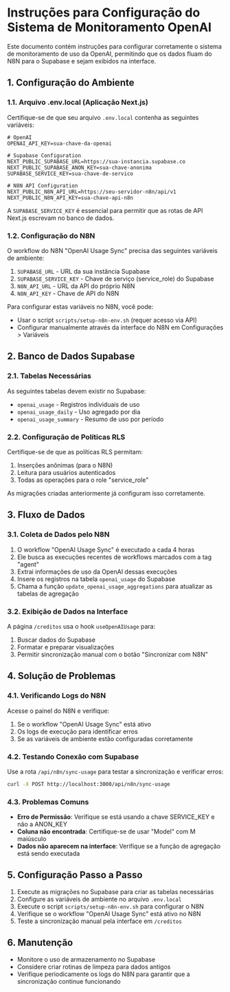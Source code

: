 # Instruções para Configuração do Sistema de Monitoramento OpenAI

Este documento contém instruções para configurar corretamente o sistema de monitoramento de uso da OpenAI, permitindo que os dados fluam do N8N para o Supabase e sejam exibidos na interface.

## 1. Configuração do Ambiente

### 1.1. Arquivo .env.local (Aplicação Next.js)

Certifique-se de que seu arquivo `.env.local` contenha as seguintes variáveis:

```
# OpenAI
OPENAI_API_KEY=sua-chave-da-openai

# Supabase Configuration
NEXT_PUBLIC_SUPABASE_URL=https://sua-instancia.supabase.co
NEXT_PUBLIC_SUPABASE_ANON_KEY=sua-chave-anonima
SUPABASE_SERVICE_KEY=sua-chave-de-servico

# N8N API Configuration
NEXT_PUBLIC_N8N_API_URL=https://seu-servidor-n8n/api/v1
NEXT_PUBLIC_N8N_API_KEY=sua-chave-api-n8n
```

A `SUPABASE_SERVICE_KEY` é essencial para permitir que as rotas de API Next.js escrevam no banco de dados.

### 1.2. Configuração do N8N

O workflow do N8N "OpenAI Usage Sync" precisa das seguintes variáveis de ambiente:

1. `SUPABASE_URL` - URL da sua instância Supabase
2. `SUPABASE_SERVICE_KEY` - Chave de serviço (service_role) do Supabase
3. `N8N_API_URL` - URL da API do próprio N8N
4. `N8N_API_KEY` - Chave de API do N8N

Para configurar estas variáveis no N8N, você pode:

- Usar o script `scripts/setup-n8n-env.sh` (requer acesso via API)
- Configurar manualmente através da interface do N8N em Configurações > Variáveis

## 2. Banco de Dados Supabase

### 2.1. Tabelas Necessárias

As seguintes tabelas devem existir no Supabase:

- `openai_usage` - Registros individuais de uso
- `openai_usage_daily` - Uso agregado por dia
- `openai_usage_summary` - Resumo de uso por período

### 2.2. Configuração de Políticas RLS

Certifique-se de que as políticas RLS permitam:

1. Inserções anônimas (para o N8N)
2. Leitura para usuários autenticados
3. Todas as operações para o role "service_role"

As migrações criadas anteriormente já configuram isso corretamente.

## 3. Fluxo de Dados

### 3.1. Coleta de Dados pelo N8N

1. O workflow "OpenAI Usage Sync" é executado a cada 4 horas
2. Ele busca as execuções recentes de workflows marcados com a tag "agent"
3. Extrai informações de uso da OpenAI dessas execuções
4. Insere os registros na tabela `openai_usage` do Supabase
5. Chama a função `update_openai_usage_aggregations` para atualizar as tabelas de agregação

### 3.2. Exibição de Dados na Interface

A página `/creditos` usa o hook `useOpenAIUsage` para:

1. Buscar dados do Supabase
2. Formatar e preparar visualizações
3. Permitir sincronização manual com o botão "Sincronizar com N8N"

## 4. Solução de Problemas

### 4.1. Verificando Logs do N8N

Acesse o painel do N8N e verifique:

1. Se o workflow "OpenAI Usage Sync" está ativo
2. Os logs de execução para identificar erros
3. Se as variáveis de ambiente estão configuradas corretamente

### 4.2. Testando Conexão com Supabase

Use a rota `/api/n8n/sync-usage` para testar a sincronização e verificar erros:

```bash
curl -X POST http://localhost:3000/api/n8n/sync-usage
```

### 4.3. Problemas Comuns

- **Erro de Permissão**: Verifique se está usando a chave SERVICE_KEY e não a ANON_KEY
- **Coluna não encontrada**: Certifique-se de usar "Model" com M maiúsculo
- **Dados não aparecem na interface**: Verifique se a função de agregação está sendo executada

## 5. Configuração Passo a Passo

1. Execute as migrações no Supabase para criar as tabelas necessárias
2. Configure as variáveis de ambiente no arquivo `.env.local`
3. Execute o script `scripts/setup-n8n-env.sh` para configurar o N8N
4. Verifique se o workflow "OpenAI Usage Sync" está ativo no N8N
5. Teste a sincronização manual pela interface em `/creditos`

## 6. Manutenção

- Monitore o uso de armazenamento no Supabase
- Considere criar rotinas de limpeza para dados antigos
- Verifique periodicamente os logs do N8N para garantir que a sincronização continue funcionando 